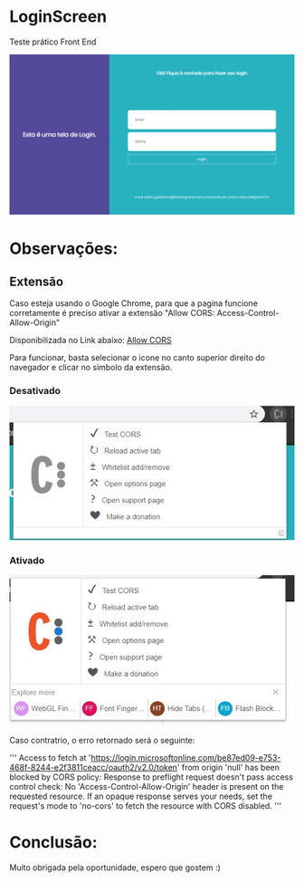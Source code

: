 # LoginScreen
Teste prático Front End

![Tela de login](Imagens/login.png)

# Observações: 
## Extensão
Caso esteja usando o Google Chrome, para que a pagina funcione corretamente é preciso ativar a extensão "Allow CORS: Access-Control-Allow-Origin"

Disponibilizada no Link abaixo: 
[Allow CORS](https://chrome.google.com/webstore/detail/allow-cors-access-control/lhobafahddgcelffkeicbaginigeejlf)

Para funcionar, basta selecionar o icone no canto superior direito do navegador e clicar no simbolo da extensão.

### Desativado 
![Extensao desativada](Imagens/desativado.jpg)
### Ativado
![Extensao ativada](Imagens/ativado.jpg)


Caso contratrio, o erro retornado será o seguinte:

'''
Access to fetch at 'https://login.microsoftonline.com/be87ed09-e753-468f-8244-e2f3811ceacc/oauth2/v2.0/token' from origin 'null' has been blocked by CORS policy: Response to preflight request doesn't pass access control check: No 'Access-Control-Allow-Origin' header is present on the requested resource. If an opaque response serves your needs, set the request's mode to 'no-cors' to fetch the resource with CORS disabled.
'''

# Conclusão: 
Muito obrigada pela oportunidade, espero que gostem :)
